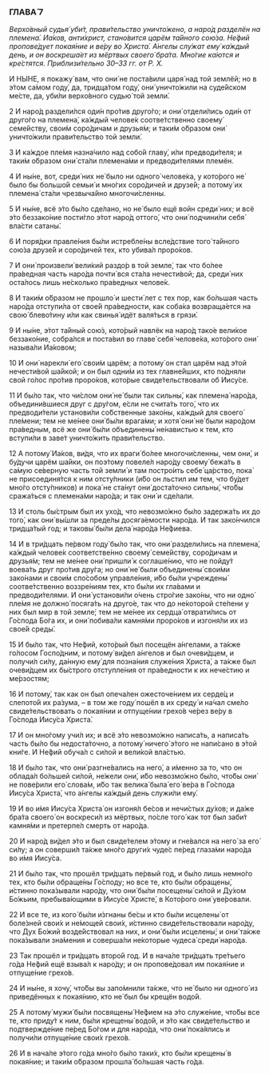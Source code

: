 ### ГЛАВА́ 7

_Верхо́вный судья́ уби́т, прави́тельство уничто́жено, а наро́д разделён на племена́. Иа́ков, анти́христ, стано́вится царём та́йного сою́за. Не́фий пропове́дует покая́ние и ве́ру во Христа́. А́нгелы слу́жат ему́ ка́ждый день, и он воскреша́ет из мёртвых своего́ бра́та. Мно́гие ка́ются и кре́стятся. Приблизи́тельно 30–33 гг. от Р. Х._

И НЫ́НЕ, я покажу́ вам, что они́ не поста́вили царя́ над той землёй; но в э́том са́мом году́, да, тридца́том году́, они́ уничто́жили на суде́йском ме́сте, да, уби́ли верхо́вного судью́ той земли́.

2 И наро́д раздели́лся оди́н про́тив друго́го; и они́ отдели́лись оди́н от друго́го на племена́, ка́ждый челове́к соотве́тственно своему́ семе́йству, свои́м соро́дичам и друзья́м; и таки́м о́бразом они́ уничто́жили прави́тельство той земли́.

3 И ка́ждое пле́мя назна́чило над собо́й главу́, и́ли предводи́теля; и таки́м о́бразом они́ ста́ли племена́ми и предводи́телями племён.

4 И ны́не, вот, среди́ них не́ было ни одного́ челове́ка, у кото́рого не́ было бы большо́й семьи́ и мно́гих соро́дичей и друзе́й; а потому́ их племена́ ста́ли чрезвыча́йно многочи́сленны.

5 И ны́не, всё э́то бы́ло сде́лано, но не́ было ещё войн среди́ них; и всё э́то беззако́ние пости́гло э́тот наро́д оттого́, что они́ подчини́ли себя́ вла́сти сатаны́.

6 И поря́дки правле́ния бы́ли истребле́ны всле́дствие того́ та́йного сою́за друзе́й и соро́дичей тех, кто убива́л проро́ков.

7 И они́ произвели́ вели́кий раздо́р в той земле́, так что бо́лее пра́ведная часть наро́да почти́ вся ста́ла нечести́вой; да, среди́ них оста́лось лишь не́сколько пра́ведных челове́к.

8 И таки́м о́бразом не прошло́ и шести́ лет с тех пор, как бо́льшая часть наро́да отступи́ла от свое́й пра́ведности, как соба́ка возвраща́ется на свою́ блево́тину и́ли как свинья́ идёт валя́ться в грязи́.

9 И ны́не, э́тот та́йный сою́з, кото́рый навлёк на наро́д тако́е вели́кое беззако́ние, собра́лся и поста́вил во главе́ себя́ челове́ка, кото́рого они́ называ́ли Иа́ковом;

10 И они́ нарекли́ его́ свои́м царём; а потому́ он стал царём над э́той нечести́вой ша́йкой; и он был одни́м из тех главне́йших, кто по́дняли свой го́лос про́тив проро́ков, кото́рые свиде́тельствовали об Иису́се.

11 И бы́ло так, что чи́слом они́ не́ были так сильны́, как племена́ наро́да, объедини́вшиеся друг с дру́гом, е́сли не счита́ть того́, что их предводи́тели установи́ли со́бственные зако́ны, ка́ждый для своего́ пле́мени; тем не ме́нее они́ бы́ли врага́ми; и хотя́ они́ не́ были наро́дом пра́ведным, всё же они́ бы́ли объединены́ не́навистью к тем, кто вступи́ли в заве́т уничто́жить прави́тельство.

12 А потому́ Иа́ков, ви́дя, что их враги́ бо́лее многочи́сленны, чем они́, и бу́дучи царём ша́йки, он поэ́тому повеле́л наро́ду своему́ бежа́ть в са́мую се́верную часть той земли́ и там постро́ить себе́ ца́рство, пока́ не присоединя́тся к ним отсту́пники (и́бо он льстил им тем, что бу́дет мно́го отсту́пников) и пока́ не ста́нут они́ доста́точно сильны́, что́бы сража́ться с племена́ми наро́да; и так они́ и сде́лали.

13 И столь бы́стрым был их ухо́д, что невозмо́жно бы́ло задержа́ть их до того́, как они́ вы́шли за преде́лы досяга́емости наро́да. И так зако́нчился тридца́тый год; и таковы́ бы́ли дела́ наро́да Не́фиева.

14 И в три́дцать пе́рвом году́ бы́ло так, что они́ раздели́лись на племена́, ка́ждый челове́к соответстве́нно своему́ семе́йству, соро́дичам и друзья́м; тем не ме́нее они́ пришли́ к соглаше́нию, что не пойду́т воева́ть друг про́тив дру́га; но они́ не́ были объединены́ свои́ми зако́нами и свои́м спо́собом управле́ния, и́бо бы́ли учреждены́ соотве́тственно воззре́ниям тех, кто бы́ли их гла́вами и предводи́телями. И они́ установи́ли о́чень стро́гие зако́ны, что ни одно́ пле́мя не должно́ посяга́ть на друго́е, так что до не́которой сте́пени у них был мир в той земле́; тем не ме́нее их сердца́ отврати́лись от Го́спода Бо́га их, и они́ побива́ли камня́ми проро́ков и изгоня́ли их из свое́й среды́.

15 И бы́ло так, что Не́фий, кото́рый был посещён а́нгелами, а та́кже го́лосом Госпо́дним, и потому́ ви́дел а́нгелов и был очеви́дцем, и получи́л си́лу, да́нную ему́ для позна́ния служе́ния Христа́, а та́кже был очеви́дцем их бы́строго отступле́ния от пра́ведности к их нече́стию и ме́рзостям;

16 И потому́, так как он был опеча́лен ожесточе́нием их серде́ц и слепото́й их ра́зума, – в том же году́ пошёл в их среду́ и на́чал сме́ло свиде́тельствовать о покая́нии и отпуще́нии грехо́в че́рез ве́ру в Го́спода Иису́са Христа́.

17 И он мно́гому учи́л их; и всё э́то невозмо́жно написа́ть, а написа́ть часть бы́ло бы недоста́точно, а потому́ ничего́ э́того не напи́сано в э́той кни́ге. И Не́фий обуча́л с си́лой и вели́кой вла́стью.

18 И бы́ло так, что они́ разгне́вались на него́, а и́менно за то, что он облада́л бо́льшей си́лой, не́жели они́, и́бо невозмо́жно бы́ло, что́бы они́ не пове́рили его́ слова́м, и́бо так велика́ была́ его́ ве́ра в Го́спода Иису́са Христа́, что а́нгелы ка́ждый день служи́ли ему́.

19 И во и́мя Иису́са Христа́ он изгоня́л бе́сов и нечи́стых ду́хов; и да́же бра́та своего́ он воскреси́л из мёртвых, по́сле того́ как тот был заби́т камня́ми и претерпе́л смерть от наро́да.

20 И наро́д ви́дел э́то и был свиде́телем э́тому и гне́вался на него́ за его́ си́лу; а он соверши́л та́кже мно́го други́х чуде́с пе́ред глаза́ми наро́да во и́мя Иису́са.

21 И бы́ло так, что прошёл три́дцать пе́рвый год, и бы́ло лишь немно́го тех, кто бы́ли обраще́ны Го́споду; но все те, кто бы́ли обращены́, и́стинно пока́зывали наро́ду, что они́ бы́ли посещены́ си́лой и Ду́хом Бо́жьим, пребыва́ющими в Иису́се Христе́, в Кото́рого они́ уве́ровали.

22 И все те, из кого́ бы́ли и́згнаны бе́сы и кто бы́ли исцелены́ от боле́зней свои́х и не́мощей свои́х, и́стинно свиде́тельствовали наро́ду, что Дух Бо́жий возде́йствовал на них, и они́ бы́ли исцелены́; и они́ та́кже пока́зывали зна́мения и соверша́ли не́которые чудеса́ среди́ наро́да.

23 Так прошёл и три́дцать второ́й год. И в нача́ле три́дцать тре́тьего го́да Не́фий ещё взыва́л к наро́ду; и он пропове́довал им покая́ние и отпуще́ние грехо́в.

24 И ны́не, я хочу́, что́бы вы запо́мнили та́кже, что не́ было ни одного́ из приведённых к покая́нию, кто не́ был бы крещён водо́й.

25 А потому́ мужи́ бы́ли посвящены́ Не́фием на э́то служе́ние, что́бы все те, кто приду́т к ним, бы́ли крещены́ водо́й, и э́то как свиде́тельство и подтвержде́ние пе́ред Бо́гом и для наро́да, что они́ пока́ялись и получи́ли отпуще́ние свои́х грехо́в.

26 И в нача́ле э́того го́да мно́го бы́ло таки́х, кто бы́ли крещены́ в покая́ние; и таки́м о́бразом прошла́ бо́льшая часть го́да.
